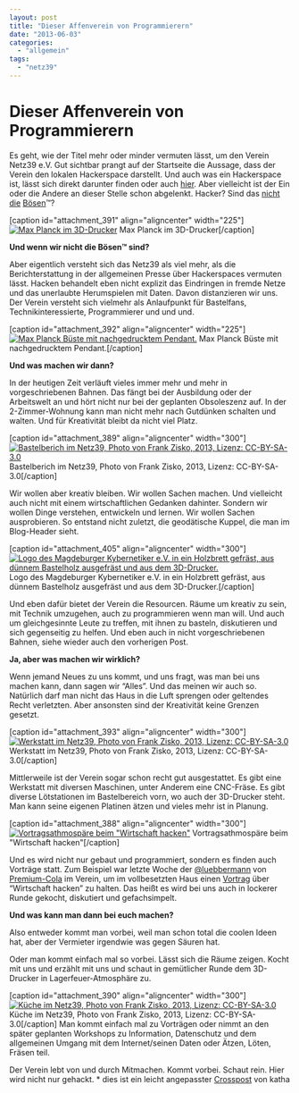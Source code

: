 ```yaml
---
layout: post
title: "Dieser Affenverein von Programmierern"
date: "2013-06-03"
categories: 
  - "allgemein"
tags: 
  - "netz39"
---
```


# Dieser Affenverein von Programmierern

Es geht, wie der Titel mehr oder minder vermuten lässt, um den Verein Netz39 e.V. Gut sichtbar prangt auf der Startseite die Aussage, dass der Verein den lokalen Hackerspace darstellt. Und auch was ein Hackerspace ist, lässt sich direkt darunter finden oder auch [hier](http://de.wikipedia.org/wiki/Hackerspace). Aber vielleicht ist der Ein oder die Andere an dieser Stelle schon abgelenkt. Hacker? Sind das [nicht](http://de.wikipedia.org/wiki/Hacker) [die](http://www.spiegel.de/thema/hacker/) [Bösen](https://www.bsi-fuer-buerger.de/BSIFB/DE/GefahrenImNetz/Hacker/hacker_node.html)™?

[caption id="attachment_391" align="aligncenter" width="225"][![Max Planck im 3D-Drucker](images/max-plank-3d-drucker-225x300.jpg)](http://www.netz39.de/wp_Jq37/wp-content/uploads/2013/06/max-plank-3d-drucker.jpg) Max Planck im 3D-Drucker[/caption]

**Und wenn wir nicht die Bösen™ sind?**

Aber eigentlich versteht sich das Netz39 als viel mehr, als die Berichterstattung in der allgemeinen Presse über Hackerspaces vermuten lässt. Hacken behandelt eben nicht explizit das Eindringen in fremde Netze und das unerlaubte Herumspielen mit Daten. Davon distanzieren wir uns. Der Verein versteht sich vielmehr als Anlaufpunkt für Bastelfans, Technikinteressierte, Programmierer und und und.

[caption id="attachment_392" align="aligncenter" width="225"][![Max Planck Büste mit nachgedrucktem Pendant.](images/max-plank-225x300.jpg)](http://www.netz39.de/wp_Jq37/wp-content/uploads/2013/06/max-plank.jpg) Max Planck Büste mit nachgedrucktem Pendant.[/caption]

**Und was machen wir dann?**

In der heutigen Zeit verläuft vieles immer mehr und mehr in vorgeschriebenen Bahnen. Das fängt bei der Ausbildung oder der Arbeitswelt an und hört nicht nur bei der geplanten Obsoleszenz auf. In der 2-Zimmer-Wohnung kann man nicht mehr nach Gutdünken schalten und walten. Und für Kreativität bleibt da nicht viel Platz.

[caption id="attachment_389" align="aligncenter" width="300"][![Bastelberich im Netz39, Photo von Frank Zisko, 2013, Lizenz: CC-BY-SA-3.0](images/bastelbereich-300x85.jpg)](http://www.netz39.de/wp_Jq37/wp-content/uploads/2013/06/bastelbereich.jpg) Bastelberich im Netz39, Photo von Frank Zisko, 2013, Lizenz: CC-BY-SA-3.0[/caption]

Wir wollen aber kreativ bleiben. Wir wollen Sachen machen. Und vielleicht auch nicht mit einem wirtschaftlichen Gedanken dahinter. Sondern wir wollen Dinge verstehen, entwickeln und lernen. Wir wollen Sachen ausprobieren. So entstand nicht zuletzt, die geodätische Kuppel, die man im Blog-Header sieht.

[caption id="attachment_405" align="aligncenter" width="300"][![Logo des Magdeburger Kybernetiker e.V. in ein Holzbrett gefräst, aus dünnem Bastelholz ausgefräst und aus dem 3D-Drucker.](images/20130427-1806121-300x219.jpg)](http://www.netz39.de/wp_Jq37/wp-content/uploads/2013/06/20130427-1806121-300x219.jpg) Logo des Magdeburger Kybernetiker e.V. in ein Holzbrett gefräst, aus dünnem Bastelholz ausgefräst und aus dem 3D-Drucker.[/caption]

Und eben dafür bietet der Verein die Resourcen. Räume um kreativ zu sein, mit Technik umzugehen, auch zu programmieren wenn man will. Und auch um gleichgesinnte Leute zu treffen, mit ihnen zu basteln, diskutieren und sich gegenseitig zu helfen. Und eben auch in nicht vorgeschriebenen Bahnen, siehe wieder auch den vorherigen Post.

**Ja, aber was machen wir wirklich?**

Wenn jemand Neues zu uns kommt, und uns fragt, was man bei uns machen kann, dann sagen wir “Alles”. Und das meinen wir auch so. Natürlich darf man nicht das Haus in die Luft sprengen oder geltendes Recht verletzten. Aber ansonsten sind der Kreativität keine Grenzen gesetzt.

[caption id="attachment_393" align="aligncenter" width="300"][![Werkstatt im Netz39, Photo von Frank Zisko, 2013, Lizenz: CC-BY-SA-3.0](images/werkstatt-300x92.jpg)](http://www.netz39.de/wp_Jq37/wp-content/uploads/2013/06/werkstatt.jpg) Werkstatt im Netz39, Photo von Frank Zisko, 2013, Lizenz: CC-BY-SA-3.0[/caption]

Mittlerweile ist der Verein sogar schon recht gut ausgestattet. Es gibt eine Werkstatt mit diversen Maschinen, unter Anderem eine CNC-Fräse. Es gibt diverse Lötstationen im Bastelbereich vorn, wo auch der 3D-Drucker steht. Man kann seine eigenen Platinen ätzen und vieles mehr ist in Planung.

[caption id="attachment_388" align="aligncenter" width="300"][![Vortragsathmospäre beim "Wirtschaft hacken"](images/20130523-1904471-300x183.jpg)](http://www.netz39.de/wp_Jq37/wp-content/uploads/2013/06/20130523-1904471.jpg) Vortragsathmospäre beim "Wirtschaft hacken"[/caption]

Und es wird nicht nur gebaut und programmiert, sondern es finden auch Vorträge statt. Zum Beispiel war letzte Woche der [@luebbermann](https://twitter.com/luebbermann) von [Premium-Cola](http://www.premium-cola.de/) im Verein, um im vollbesetzten Haus einen [Vortrag](http://bambuser.com/v/3612860) über “Wirtschaft hacken” zu halten. Das heißt es wird bei uns auch in lockerer Runde gekocht, diskutiert und gefachsimpelt.

**Und was kann man dann bei euch machen?**

Also entweder kommt man vorbei, weil man schon total die coolen Ideen hat, aber der Vermieter irgendwie was gegen Säuren hat.

Oder man kommt einfach mal so vorbei. Lässt sich die Räume zeigen. Kocht mit uns und erzählt mit uns und schaut in gemütlicher Runde dem 3D-Drucker in Lagerfeuer-Atmosphäre zu.

[caption id="attachment_390" align="aligncenter" width="300"][![Küche im Netz39, Photo von Frank Zisko, 2013, Lizenz: CC-BY-SA-3.0](images/kueche-300x84.jpg)](http://www.netz39.de/wp_Jq37/wp-content/uploads/2013/06/kueche.jpg) Küche im Netz39, Photo von Frank Zisko, 2013, Lizenz: CC-BY-SA-3.0[/caption] Man kommt einfach mal zu Vorträgen oder nimmt an den später geplanten Workshops zu Information, Datenschutz und dem allgemeinen Umgang mit dem Internet/seinen Daten oder Ätzen, Löten, Fräsen teil.

Der Verein lebt von und durch Mitmachen. Kommt vorbei. Schaut rein. Hier wird nicht nur gehackt. \* dies ist ein leicht angepasster [Crosspost](http://www.andrelf.de/2013/05/30/dieser-affenverein-von-programmierern/) von katha
